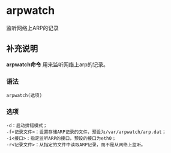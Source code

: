 arpwatch
===

监听网络上ARP的记录

## 补充说明

**arpwatch命令** 用来监听网络上arp的记录。

### 语法

```shell
arpwatch(选项)
```

### 选项

```shell
-d：启动排错模式；
-f<记录文件>：设置存储ARP记录的文件，预设为/var/arpwatch/arp.dat；
-i<接口>：指定监听ARP的接口，预设的接口为eth0；
-r<记录文件>：从指定的文件中读取ARP记录，而不是从网络上监听。
```


<!-- Linux命令行搜索引擎：https://jaywcjlove.github.io/linux-command/ -->